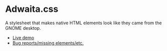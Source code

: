# Adwaita.css

A stylesheet that makes native HTML elements look like they came from the GNOME desktop.

* [Live demo](https://tylerms887.github.io/adwaita.css)
* [Bug reports/missing elements/etc.](https://github.com/TylerMS887/adwaita.css/issues)
